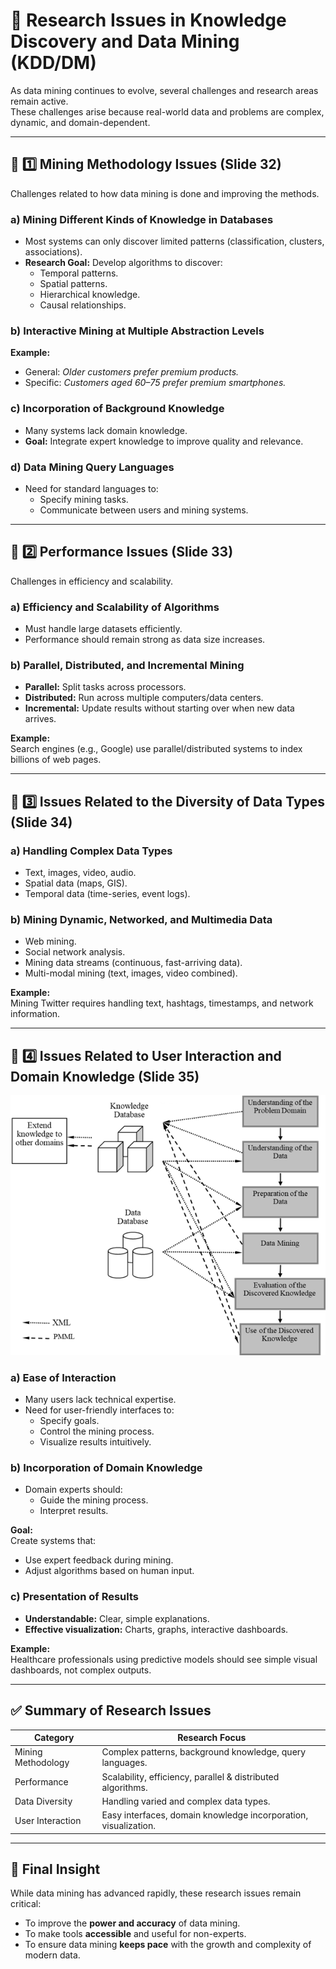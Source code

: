 # 🔬 Research Issues in Knowledge Discovery and Data Mining (KDD/DM)

As data mining continues to evolve, several challenges and research areas remain active.  
These challenges arise because real-world data and problems are complex, dynamic, and domain-dependent.

---

## 🔎 1️⃣ Mining Methodology Issues (Slide 32)

Challenges related to how data mining is done and improving the methods.

### a) Mining Different Kinds of Knowledge in Databases
- Most systems can only discover limited patterns (classification, clusters, associations).
- **Research Goal:** Develop algorithms to discover:
  - Temporal patterns.
  - Spatial patterns.
  - Hierarchical knowledge.
  - Causal relationships.

### b) Interactive Mining at Multiple Abstraction Levels
**Example:**  
- General: *Older customers prefer premium products.*  
- Specific: *Customers aged 60–75 prefer premium smartphones.*

### c) Incorporation of Background Knowledge
- Many systems lack domain knowledge.
- **Goal:** Integrate expert knowledge to improve quality and relevance.

### d) Data Mining Query Languages
- Need for standard languages to:
  - Specify mining tasks.
  - Communicate between users and mining systems.

---

## 🔎 2️⃣ Performance Issues (Slide 33)

Challenges in efficiency and scalability.

### a) Efficiency and Scalability of Algorithms
- Must handle large datasets efficiently.
- Performance should remain strong as data size increases.

### b) Parallel, Distributed, and Incremental Mining
- **Parallel:** Split tasks across processors.
- **Distributed:** Run across multiple computers/data centers.
- **Incremental:** Update results without starting over when new data arrives.

**Example:**  
Search engines (e.g., Google) use parallel/distributed systems to index billions of web pages.

---

## 🔎 3️⃣ Issues Related to the Diversity of Data Types (Slide 34)

### a) Handling Complex Data Types
- Text, images, video, audio.
- Spatial data (maps, GIS).
- Temporal data (time-series, event logs).

### b) Mining Dynamic, Networked, and Multimedia Data
- Web mining.
- Social network analysis.
- Mining data streams (continuous, fast-arriving data).
- Multi-modal mining (text, images, video combined).

**Example:**  
Mining Twitter requires handling text, hashtags, timestamps, and network information.

---

## 🔎 4️⃣ Issues Related to User Interaction and Domain Knowledge (Slide 35)
![My Diagram](https://github.com/aimlresearcher/Comprehensive-2025/blob/main/DM%20HT/images/img04.png?raw=true)

### a) Ease of Interaction
- Many users lack technical expertise.
- Need for user-friendly interfaces to:
  - Specify goals.
  - Control the mining process.
  - Visualize results intuitively.

### b) Incorporation of Domain Knowledge
- Domain experts should:
  - Guide the mining process.
  - Interpret results.

**Goal:**  
Create systems that:
- Use expert feedback during mining.
- Adjust algorithms based on human input.

### c) Presentation of Results
- **Understandable:** Clear, simple explanations.
- **Effective visualization:** Charts, graphs, interactive dashboards.

**Example:**  
Healthcare professionals using predictive models should see simple visual dashboards, not complex outputs.

---

## ✅ Summary of Research Issues

| Category           | Research Focus                                              |
|--------------------|-------------------------------------------------------------|
| Mining Methodology | Complex patterns, background knowledge, query languages.     |
| Performance        | Scalability, efficiency, parallel & distributed algorithms.  |
| Data Diversity     | Handling varied and complex data types.                      |
| User Interaction   | Easy interfaces, domain knowledge incorporation, visualization.|

---

## 📝 Final Insight

While data mining has advanced rapidly, these research issues remain critical:

- To improve the **power and accuracy** of data mining.
- To make tools **accessible** and useful for non-experts.
- To ensure data mining **keeps pace** with the growth and complexity of modern data.
